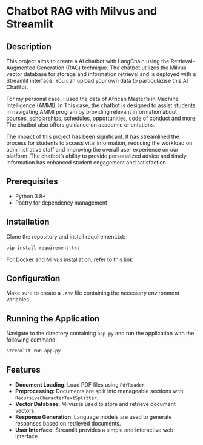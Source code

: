 # Chatbot RAG with Milvus and Streamlit

## Description
This project aims to create a AI chatbot with LangChain using the Retrieval-Augmented Generation (RAG) technique. The chatbot utilizes the Milvus vector database for storage and information retrieval and is deployed with a Streamlit interface. You can upload your own data to particulazise this AI ChatBot.

For my personal case, I used the data of African Master's in Machine Intelligence (AMMI). In This case, the chatbot is designed to assist students in navigating AMMI program by providing relevant information about courses, scholarships, schedules, opportunities, code of conduct and more. The chatbot also offers guidance on academic orientations. 

The impact of this project has been significant. It has streamlined the process for students to access vital information, reducing the workload on administrative staff and improving the overall user experience on our platform. The chatbot’s ability to provide personalized advice and timely information has enhanced student engagement and satisfaction.

## Prerequisites
- Python 3.8+
- Poetry for dependency management

## Installation
Clone the repository and install requirement.txt:

```bash
pip install requirement.txt
```

For Docker and Milvus installation, refer to this [link](https://milvus.io/docs/install_standalone-docker.md)

## Configuration
Make sure to create a `.env` file containing the necessary environment variables.

## Running the Application
Navigate to the directory containing `app.py` and run the application with the following command:

```bash
streamlit run app.py
```

## Features
- **Document Loading**: Load PDF files using `PdfReader`.
- **Preprocessing**: Documents are split into manageable sections with `RecursiveCharacterTextSplitter`.
- **Vector Database**: Milvus is used to store and retrieve document vectors.
- **Response Generation**: Language models are used to generate responses based on retrieved documents.
- **User Interface**: Streamlit provides a simple and interactive web interface.
